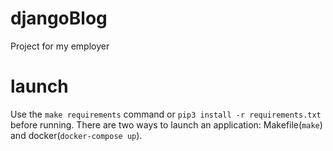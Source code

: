 # djangoBlog
Project for my employer

# launch
Use the `make requirements` command or `pip3 install -r requirements.txt` before running.
There are two ways to launch an application:
Makefile(`make`) and docker(`docker-compose up`).